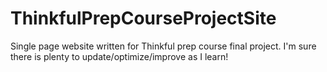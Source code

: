 # ThinkfulPrepCourseProjectSite
Single page website written for Thinkful prep course final project. I'm sure there is plenty to update/optimize/improve as I learn!
